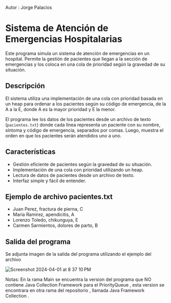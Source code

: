 Autor : Jorge Palacios 
     
# Sistema de Atención de Emergencias Hospitalarias

Este programa simula un sistema de atención de emergencias en un hospital. Permite la gestión de pacientes que llegan a la sección de emergencias y los coloca en una cola de prioridad según la gravedad de su situación.

## Descripción

El sistema utiliza una implementación de una cola con prioridad basada en un heap para ordenar a los pacientes según su código de emergencia, de la A a la E, donde A es la mayor prioridad y E la menor.

El programa lee los datos de los pacientes desde un archivo de texto (`pacientes.txt`) donde cada línea representa un paciente con su nombre, síntoma y código de emergencia, separados por comas. Luego, muestra el orden en que los pacientes serán atendidos uno a uno.

## Características

- Gestión eficiente de pacientes según la gravedad de su situación.
- Implementación de una cola con prioridad utilizando un heap.
- Lectura de datos de pacientes desde un archivo de texto.
- Interfaz simple y fácil de entender.


## Ejemplo de archivo pacientes.txt

- Juan Perez, fractura de pierna, C
- Maria Ramirez, apendicitis, A
- Lorenzo Toledo, chikunguya, E
- Carmen Sarmientos, dolores de parto, B

## Salida del programa 

Se adjunta imagen de la salida del programa utilizando el ejemplo del archivo

![Screenshot 2024-04-01 at 8 37 10 PM](https://github.com/Palasuwu/HDT8-AlgoritmosYEstructuraDeDatos/assets/134471477/c6a50fa1-ec6d-420e-bd52-3f095a52f949)

Notas: En la rama Main se encuentra la version del programa que NO contiene Java Collection Framework para el PriorityQueue , esta version se encontrara en otra rama del repositorio , llamada Java Framework Collection . 
